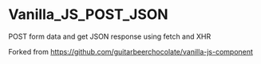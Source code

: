 # Vanilla_JS_POST_JSON
POST form data and get JSON response using fetch and XHR

Forked from https://github.com/guitarbeerchocolate/vanilla-js-component
